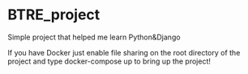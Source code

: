 # BTRE_project

Simple project that helped me learn Python&amp;Django

If you have Docker just enable file sharing on the root directory of the project and type docker-compose up to bring up the project!
